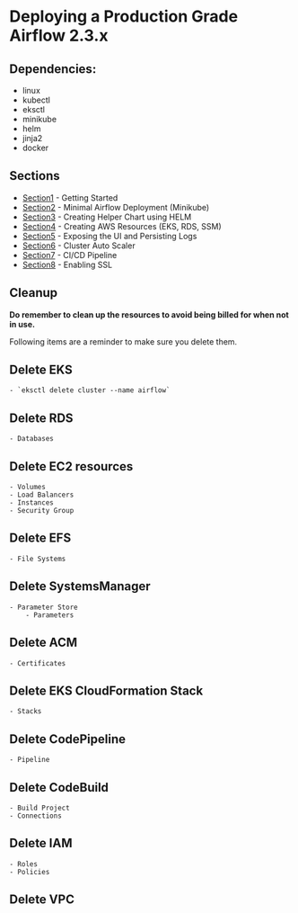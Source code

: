 # Deploying a Production Grade Airflow 2.3.x 

## Dependencies:
* linux
* kubectl
* eksctl
* minikube
* helm
* jinja2
* docker

## Sections
* [Section1](./Section1/Readme.md) - Getting Started
* [Section2](./Section2/Readme.md) - Minimal Airflow Deployment (Minikube)
* [Section3](./Section3/Readme.md) - Creating Helper Chart using HELM
* [Section4](./Section4/Readme.md) - Creating AWS Resources (EKS, RDS, SSM)
* [Section5](./Section5/Readme.md) - Exposing the UI and Persisting Logs
* [Section6](./Section6/Readme.md) - Cluster Auto Scaler
* [Section7](./Section7/Readme.md) - CI/CD Pipeline
* [Section8](./Section8/Readme.md) - Enabling SSL

## Cleanup
**Do remember to clean up the resources to avoid being billed for when not in use.**

Following items are a reminder to make sure you delete them.

## Delete EKS
    - `eksctl delete cluster --name airflow`
## Delete RDS
    - Databases
## Delete EC2 resources
    - Volumes 
    - Load Balancers
    - Instances
    - Security Group
## Delete EFS
    - File Systems
## Delete SystemsManager
    - Parameter Store
        - Parameters
## Delete ACM
    - Certificates
## Delete EKS CloudFormation Stack
    - Stacks
## Delete CodePipeline
    - Pipeline
## Delete CodeBuild
    - Build Project
    - Connections
## Delete IAM
    - Roles
    - Policies
## Delete VPC